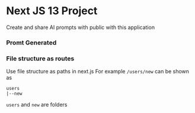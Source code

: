 # Next JS 13 Project

Create and share AI prompts with public with this application

### Promt Generated

### File structure as routes

Use file structure as paths in next.js
For example `/users/new` can be shown as

```
users
|--new
```

`users` and `new` are folders
